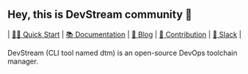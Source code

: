 ## Hey, this is DevStream community 👋

| [👩‍💻 Quick Start](https://github.com/devstream-io/devstream#quick-start) | [📚 Documentation](https://docs.devstream.io) | [👀 Blog](https://blog.devstream.io) | [🙋‍ Contribution](https://github.com/devstream-io/devstream#contribute) | [🙌 Slack](https://join.slack.com/t/devstream-io/shared_invite/zt-16tb0iwzr-krcFGYRN7~Vv1suGZjdv4w) |

DevStream (CLI tool named dtm) is an open-source DevOps toolchain manager.